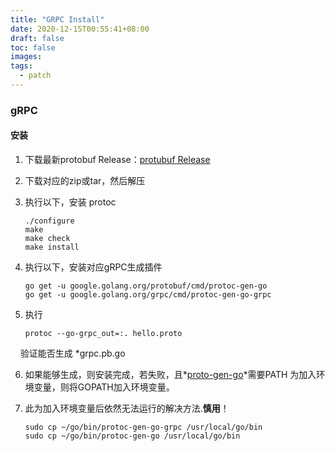 ```yaml
---
title: "GRPC Install"
date: 2020-12-15T00:55:41+08:00
draft: false
toc: false
images:
tags: 
  - patch
---
```

### gRPC

#### 安装

1. 下载最新protobuf Release：[protubuf Release](https://github.com/grpc/grpc/releases)

2. 下载对应的zip或tar，然后解压

3. 执行以下，安装 protoc
   
   ```shell
   ./configure
   make
   make check
   make install   
   ```

4. 执行以下，安装对应gRPC生成插件
   
   ```shell
   go get -u google.golang.org/protobuf/cmd/protoc-gen-go
   go get -u google.golang.org/grpc/cmd/protoc-gen-go-grpc
   ```

5. 执行
   
   ```shell
   protoc --go-grpc_out=:. hello.proto
   ```

    验证能否生成 *grpc.pb.go

6. 如果能够生成，则安装完成，若失败，且*<u>proto-gen-go</u>*需要PATH 为加入环境变量，则将GOPATH加入环境变量。

7. 此为加入环境变量后依然无法运行的解决方法.**慎用**！
   
   ```shell
   sudo cp ~/go/bin/protoc-gen-go-grpc /usr/local/go/bin
   sudo cp ~/go/bin/protoc-gen-go /usr/local/go/bin
   ```





